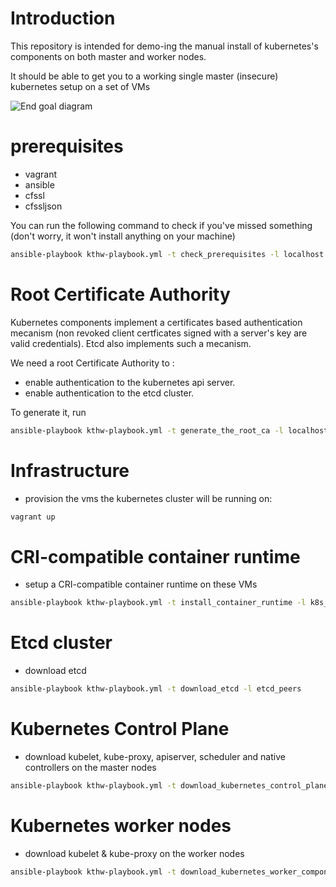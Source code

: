 # Introduction

This repository is intended for demo-ing the manual install of kubernetes's components on both master and worker nodes.

It should be able to get you to a working single master (insecure) kubernetes setup on a set of VMs

![End goal diagram](http://www.plantuml.com/plantuml/proxy?src=https://raw.github.com/weekendesk/kubernetes-the-hard-way/VTWO-14496/end_goal.plantuml)


# prerequisites
- vagrant
- ansible
- cfssl
- cfssljson

You can run the following command to check if you've missed something (don't worry, it won't install anything on your machine)
```sh
ansible-playbook kthw-playbook.yml -t check_prerequisites -l localhost
```


# Root Certificate Authority
Kubernetes components implement a certificates based authentication mecanism (non revoked client certficates signed with a server's key are  valid credentials).
Etcd also implements such a mecanism.

We need a root Certificate Authority to :
  * enable authentication to the kubernetes api server.
  * enable authentication to the etcd cluster.

To generate it, run 
```sh
ansible-playbook kthw-playbook.yml -t generate_the_root_ca -l localhost
```

# Infrastructure
- provision the vms the kubernetes cluster will be running on:
```sh
vagrant up
```

# CRI-compatible container runtime
- setup a CRI-compatible container runtime on these VMs
```sh
ansible-playbook kthw-playbook.yml -t install_container_runtime -l k8s_nodes
```

# Etcd cluster
- download etcd
```sh
ansible-playbook kthw-playbook.yml -t download_etcd -l etcd_peers
```

# Kubernetes Control Plane

- download kubelet, kube-proxy, apiserver, scheduler and native controllers on the master nodes
```sh
ansible-playbook kthw-playbook.yml -t download_kubernetes_control_plane -l masters
```

# Kubernetes worker nodes
- download kubelet & kube-proxy on the worker nodes
```sh
ansible-playbook kthw-playbook.yml -t download_kubernetes_worker_components -l workers
```



